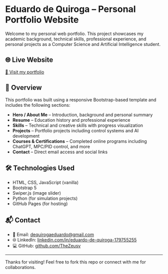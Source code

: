 # Eduardo de Quiroga – Personal Portfolio Website

Welcome to my personal web portfolio. This project showcases my academic background, technical skills, professional experience, and personal projects as a Computer Science and Artificial Intelligence student.

## 🌐 Live Website

[🔗 Visit my portfolio](https://thezeusv.github.io/)

## 📌 Overview

This portfolio was built using a responsive Bootstrap-based template and includes the following sections:

- **Hero / About Me** – Introduction, background and personal summary
- **Resume** – Education history and professional experience
- **Skills** – Technical and creative skills with progress visualization
- **Projects** – Portfolio projects including control systems and AI development
- **Courses & Certifications** – Completed online programs including ChatGPT, MPC/PID control, and more
- **Contact** – Direct email access and social links


## 🛠 Technologies Used

- HTML, CSS, JavaScript (vanilla)
- Bootstrap 5
- Swiper.js (image slider)
- Python (for simulation projects)
- GitHub Pages (for hosting)


## 📬 Contact

- 📧 Email: [dequirogaeduardo@gmail.com](mailto:dequirogaeduardo@gmail.com)
- 🌐 LinkedIn: [linkedin.com/in/eduardo-de-quiroga-179755255](https://www.linkedin.com/in/eduardo-de-quiroga-179755255/)
- 💻 GitHub: [github.com/TheZeusv](https://github.com/TheZeusv)

---

Thanks for visiting! Feel free to fork this repo or connect with me for collaborations.
